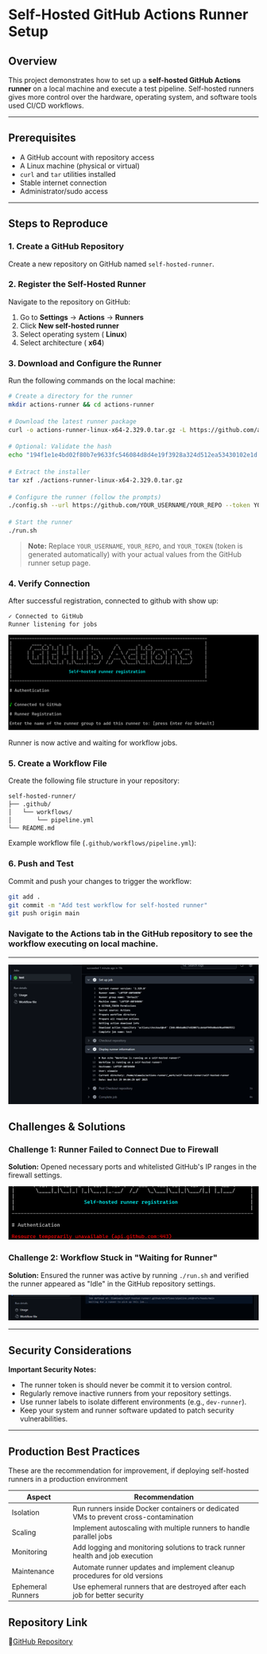 # Self-Hosted GitHub Actions Runner Setup

## Overview
This project demonstrates how to set up a **self-hosted GitHub Actions runner** on a local machine and execute a test pipeline. Self-hosted runners gives more control over the hardware, operating system, and software tools used CI/CD workflows.

---

## Prerequisites

- A GitHub account with repository access
- A Linux machine (physical or virtual)
- `curl` and `tar` utilities installed
- Stable internet connection
- Administrator/sudo access

---

## Steps to Reproduce

### 1. Create a GitHub Repository

Create a new repository on GitHub named `self-hosted-runner`.

### 2. Register the Self-Hosted Runner

Navigate to the repository on GitHub:

1. Go to **Settings** → **Actions** → **Runners**
2. Click **New self-hosted runner**
3. Select operating system ( **Linux**)
4. Select architecture ( **x64**)

### 3. Download and Configure the Runner

Run the following commands on the local machine:

```bash
# Create a directory for the runner
mkdir actions-runner && cd actions-runner

# Download the latest runner package
curl -o actions-runner-linux-x64-2.329.0.tar.gz -L https://github.com/actions/runner/releases/download/v2.329.0/actions-runner-linux-x64-2.329.0.tar.gz

# Optional: Validate the hash
echo "194f1e1e4bd02f80b7e9633fc546084d8d4e19f3928a324d512ea53430102e1d  actions-runner-linux-x64-2.329.0.tar.gz" | shasum -a 256 -c

# Extract the installer
tar xzf ./actions-runner-linux-x64-2.329.0.tar.gz

# Configure the runner (follow the prompts)
./config.sh --url https://github.com/YOUR_USERNAME/YOUR_REPO --token YOUR_TOKEN

# Start the runner
./run.sh
```

> **Note:** Replace `YOUR_USERNAME`, `YOUR_REPO`, and `YOUR_TOKEN` (token is generated automatically) with your actual values from the GitHub runner setup page.


### 4. Verify Connection

After successful registration, connected to github with show up:

```
✓ Connected to GitHub
Runner listening for jobs

```

![Workflow success](./images/runner-success.png)


Runner is now active and waiting for workflow jobs.

### 5. Create a Workflow File

Create the following file structure in your repository:

```
self-hosted-runner/
├── .github/
│   └── workflows/
│       └── pipeline.yml
└── README.md
```

Example workflow file (`.github/workflows/pipeline.yml`):


### 6. Push and Test

Commit and push your changes to trigger the workflow:

```bash
git add .
git commit -m "Add test workflow for self-hosted runner"
git push origin main
```

### Navigate to the **Actions** tab in the GitHub repository to see the workflow executing on local machine.
---

![Workflow success](./images/workflow-success.png)


## Challenges & Solutions

### Challenge 1: Runner Failed to Connect Due to Firewall
**Solution:** Opened necessary ports and whitelisted GitHub's IP ranges in the firewall settings.

![Workflow success](./images/runner-failed.png)

### Challenge 2: Workflow Stuck in "Waiting for Runner"
**Solution:** Ensured the runner was active by running `./run.sh` and verified the runner appeared as "Idle" in the GitHub repository settings.

![Workflow success](./images/runner-not-running.png)


---

## Security Considerations

**Important Security Notes:**

- The runner token is should never be commit it to version control.
- Regularly remove inactive runners from your repository settings.
- Use runner labels to isolate different environments (e.g., `dev-runner`).
- Keep your system and runner software updated to patch security vulnerabilities.

---

## Production Best Practices

These are the recommendation for improvement, if deploying self-hosted runners in a production environment

| Aspect | Recommendation |
|--------|----------------|
| Isolation | Run runners inside Docker containers or dedicated VMs to prevent cross-contamination |
| Scaling | Implement autoscaling with multiple runners to handle parallel jobs |
| Monitoring | Add logging and monitoring solutions to track runner health and job execution |
| Maintenance | Automate runner updates and implement cleanup procedures for old versions |
| Ephemeral Runners | Use ephemeral runners that are destroyed after each job for better security |


## Repository Link

🔗[GitHub Repository](https://github.com/Olamiwale/self-hosted-runner.git)